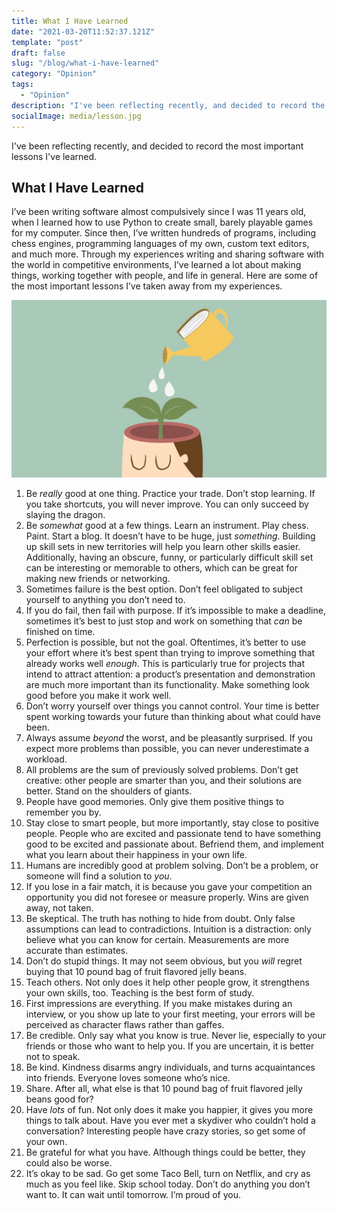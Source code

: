 ```yaml
---
title: What I Have Learned
date: "2021-03-20T11:52:37.121Z"
template: "post"
draft: false
slug: "/blog/what-i-have-learned"
category: "Opinion"
tags:
  - "Opinion"
description: "I've been reflecting recently, and decided to record the most important lessons I've learned."
socialImage: media/lesson.jpg
---
```


I've been reflecting recently, and decided to record the most important lessons I've learned.

## What I Have Learned

I’ve been writing software almost compulsively since I was 11 years old, when I learned how to use Python to create small, barely playable games for my computer. Since then, I’ve written hundreds of programs, including chess engines, programming languages of my own, custom text editors, and much more. Through my experiences writing and sharing software with the world in competitive environments, I’ve learned a lot about making things, working together with people, and life in general. Here are some of the most important lessons I’ve taken away from my experiences.

![Lesson](./media/lesson.jpg)

1. Be *really* good at one thing. Practice your trade. Don’t stop learning. If you take shortcuts, you will never improve. You can only succeed by slaying the dragon.
2. Be *somewhat* good at a few things. Learn an instrument. Play chess. Paint. Start a blog. It doesn’t have to be huge, just *something*. Building up skill sets in new territories will help you learn other skills easier. Additionally, having an obscure, funny, or particularly difficult skill set can be interesting or memorable to others, which can be great for making new friends or networking.
3. Sometimes failure is the best option. Don’t feel obligated to subject yourself to anything you don’t need to.
4. If you do fail, then fail with purpose. If it’s impossible to make a deadline, sometimes it’s best to just stop and work on something that *can* be finished on time.
5. Perfection is possible, but not the goal. Oftentimes, it’s better to use your effort where it’s best spent than trying to improve something that already works well *enough*. This is particularly true for projects that intend to attract attention: a product’s presentation and demonstration are much more important than its functionality. Make something look good before you make it work well.
6. Don’t worry yourself over things you cannot control. Your time is better spent working towards your future than thinking about what could have been.
7. Always assume *beyond* the worst, and be pleasantly surprised. If you expect more problems than possible, you can never underestimate a workload.
8. All problems are the sum of previously solved problems. Don’t get creative: other people are smarter than you, and their solutions are better. Stand on the shoulders of giants.
9. People have good memories. Only give them positive things to remember you by.
10. Stay close to smart people, but more importantly, stay close to positive people. People who are excited and passionate tend to have something good to be excited and passionate about. Befriend them, and implement what you learn about their happiness in your own life.
11. Humans are incredibly good at problem solving. Don’t be a problem, or someone will find a solution to *you*.
12. If you lose in a fair match, it is because you gave your competition an opportunity you did not foresee or measure properly. Wins are given away, not taken.
13. Be skeptical. The truth has nothing to hide from doubt. Only false assumptions can lead to contradictions. Intuition is a distraction: only believe what you can know for certain. Measurements are more accurate than estimates.
14. Don’t do stupid things. It may not seem obvious, but you *will* regret buying that 10 pound bag of fruit flavored jelly beans.
15. Teach others. Not only does it help other people grow, it strengthens your own skills, too. Teaching is the best form of study.
16. First impressions are everything. If you make mistakes during an interview, or you show up late to your first meeting, your errors will be perceived as character flaws rather than gaffes.
17. Be credible. Only say what you know is true. Never lie, especially to your friends or those who want to help you. If you are uncertain, it is better not to speak.
18. Be kind. Kindness disarms angry individuals, and turns acquaintances into friends. Everyone loves someone who’s nice.
19. Share. After all, what else is that 10 pound bag of fruit flavored jelly beans good for?
20. Have *lots* of fun. Not only does it make you happier, it gives you more things to talk about. Have you ever met a skydiver who couldn’t hold a conversation? Interesting people have crazy stories, so get some of your own.
21. Be grateful for what you have. Although things could be better, they could also be worse.
22. It’s okay to be sad. Go get some Taco Bell, turn on Netflix, and cry as much as you feel like. Skip school today. Don’t do anything you don’t want to. It can wait until tomorrow. I’m proud of you.
